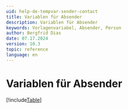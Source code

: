 ```yaml
---
uid: help-de-tempvar-sender-contact
title: Variablen für Absender
description: Variablen für Absender
keywords: Vorlagenvariabel, Absender, Person
author: Bergfrid Dias
date: 07.17.2024
version: 10.3
topic: reference
language: en
---
```


# Variablen für Absender

[!include[Table](../../../../../common/includes/variable/table-sender-contact.md)]
